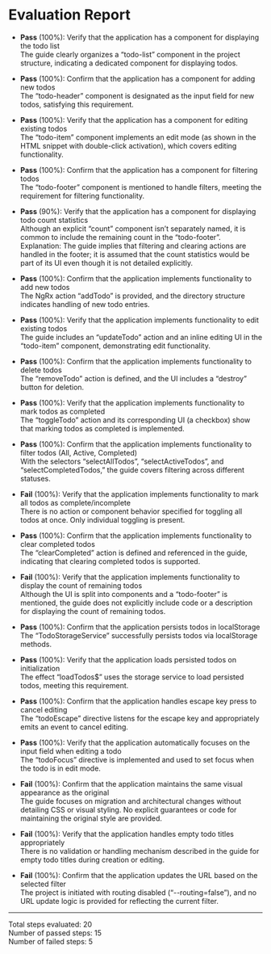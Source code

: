 # Evaluation Report

- **Pass** (100%): Verify that the application has a component for displaying the todo list  
  The guide clearly organizes a “todo-list” component in the project structure, indicating a dedicated component for displaying todos.

- **Pass** (100%): Confirm that the application has a component for adding new todos  
  The “todo-header” component is designated as the input field for new todos, satisfying this requirement.

- **Pass** (100%): Verify that the application has a component for editing existing todos  
  The “todo-item” component implements an edit mode (as shown in the HTML snippet with double-click activation), which covers editing functionality.

- **Pass** (100%): Confirm that the application has a component for filtering todos  
  The “todo-footer” component is mentioned to handle filters, meeting the requirement for filtering functionality.

- **Pass** (90%): Verify that the application has a component for displaying todo count statistics  
  Although an explicit “count” component isn’t separately named, it is common to include the remaining count in the “todo-footer”.  
  Explanation: The guide implies that filtering and clearing actions are handled in the footer; it is assumed that the count statistics would be part of its UI even though it is not detailed explicitly.

- **Pass** (100%): Confirm that the application implements functionality to add new todos  
  The NgRx action “addTodo” is provided, and the directory structure indicates handling of new todo entries.

- **Pass** (100%): Verify that the application implements functionality to edit existing todos  
  The guide includes an “updateTodo” action and an inline editing UI in the “todo-item” component, demonstrating edit functionality.

- **Pass** (100%): Confirm that the application implements functionality to delete todos  
  The “removeTodo” action is defined, and the UI includes a “destroy” button for deletion.

- **Pass** (100%): Verify that the application implements functionality to mark todos as completed  
  The “toggleTodo” action and its corresponding UI (a checkbox) show that marking todos as completed is implemented.

- **Pass** (100%): Confirm that the application implements functionality to filter todos (All, Active, Completed)  
  With the selectors “selectAllTodos”, “selectActiveTodos”, and “selectCompletedTodos,” the guide covers filtering across different statuses.

- **Fail** (100%): Verify that the application implements functionality to mark all todos as complete/incomplete  
  There is no action or component behavior specified for toggling all todos at once. Only individual toggling is present.

- **Pass** (100%): Confirm that the application implements functionality to clear completed todos  
  The “clearCompleted” action is defined and referenced in the guide, indicating that clearing completed todos is supported.

- **Fail** (100%): Verify that the application implements functionality to display the count of remaining todos  
  Although the UI is split into components and a “todo-footer” is mentioned, the guide does not explicitly include code or a description for displaying the count of remaining todos.

- **Pass** (100%): Confirm that the application persists todos in localStorage  
  The “TodoStorageService” successfully persists todos via localStorage methods.

- **Pass** (100%): Verify that the application loads persisted todos on initialization  
  The effect “loadTodos$” uses the storage service to load persisted todos, meeting this requirement.

- **Pass** (100%): Confirm that the application handles escape key press to cancel editing  
  The “todoEscape” directive listens for the escape key and appropriately emits an event to cancel editing.

- **Pass** (100%): Verify that the application automatically focuses on the input field when editing a todo  
  The “todoFocus” directive is implemented and used to set focus when the todo is in edit mode.

- **Fail** (100%): Confirm that the application maintains the same visual appearance as the original  
  The guide focuses on migration and architectural changes without detailing CSS or visual styling. No explicit guarantees or code for maintaining the original style are provided.

- **Fail** (100%): Verify that the application handles empty todo titles appropriately  
  There is no validation or handling mechanism described in the guide for empty todo titles during creation or editing.

- **Fail** (100%): Confirm that the application updates the URL based on the selected filter  
  The project is initiated with routing disabled (“--routing=false”), and no URL update logic is provided for reflecting the current filter.

---

Total steps evaluated: 20  
Number of passed steps: 15  
Number of failed steps: 5